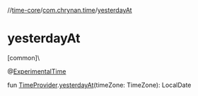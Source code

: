 //[time-core](../../index.md)/[com.chrynan.time](index.md)/[yesterdayAt](yesterday-at.md)

# yesterdayAt

[common]\

@[ExperimentalTime](https://kotlinlang.org/api/latest/jvm/stdlib/kotlin.time/-experimental-time/index.html)

fun [TimeProvider](-time-provider/index.md).[yesterdayAt](yesterday-at.md)(timeZone: TimeZone): LocalDate
